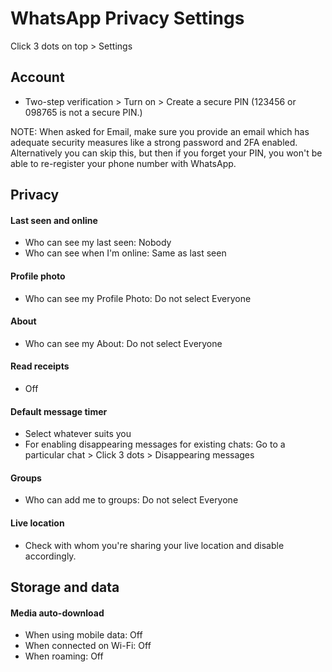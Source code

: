 # WhatsApp Privacy Settings

Click 3 dots on top > Settings



## Account
- Two-step verification > Turn on > Create a secure PIN (123456 or 098765 is not a secure PIN.)

NOTE: When asked for Email, make sure you provide an email which has adequate security measures like a strong password and 2FA enabled. Alternatively you can skip this, but then if you forget your PIN, you won't be able to re-register your phone number with WhatsApp.



## Privacy

#### Last seen and online
- Who can see my last seen: Nobody
- Who can see when I'm online: Same as last seen

#### Profile photo
- Who can see my Profile Photo: Do not select Everyone

#### About
- Who can see my About: Do not select Everyone

#### Read receipts
- Off

#### Default message timer
- Select whatever suits you
- For enabling disappearing messages for existing chats: Go to a particular chat > Click 3 dots > Disappearing messages

#### Groups
- Who can add me to groups: Do not select Everyone

#### Live location
- Check with whom you're sharing your live location and disable accordingly.



## Storage and data

#### Media auto-download
- When using mobile data: Off
- When connected on Wi-Fi: Off
- When roaming: Off

